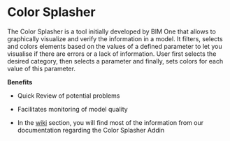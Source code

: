 # Color Splasher

The Color Splasher is a tool initially developed by BIM One that allows to graphically visualize and verify the information in a model. It filters, selects and colors elements based on the values of a defined parameter to let you visualise if there are errors or a lack of information. User first selects the desired category, then selects a parameter and finally, sets colors for each value of this parameter. 



**Benefits**

- Quick Review of potential problems 
- Facilitates monitoring of model quality



- In the [wiki](https://github.com/bimone/addins-colorsplasher/wiki) section, you will find most of the information from our documentation regarding the Color Splasher Addin
